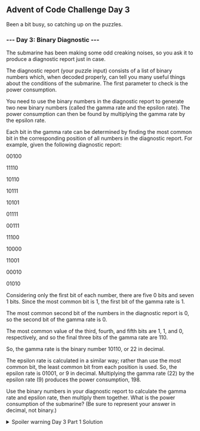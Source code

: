 ## Advent of Code Challenge Day 3

Been a bit busy, so catching up on the puzzles.

### --- Day 3: Binary Diagnostic ---
The submarine has been making some odd creaking noises, so you ask it to produce a diagnostic report just in case.

The diagnostic report (your puzzle input) consists of a list of binary numbers which, when decoded properly, can tell you many useful things about the conditions of the submarine. The first parameter to check is the power consumption.

You need to use the binary numbers in the diagnostic report to generate two new binary numbers (called the gamma rate and the epsilon rate). The power consumption can then be found by multiplying the gamma rate by the epsilon rate.

Each bit in the gamma rate can be determined by finding the most common bit in the corresponding position of all numbers in the diagnostic report. For example, given the following diagnostic report:

00100

11110

10110

10111

10101

01111

00111

11100

10000

11001

00010

01010

Considering only the first bit of each number, there are five 0 bits and seven 1 bits. Since the most common bit is 1, the first bit of the gamma rate is 1.

The most common second bit of the numbers in the diagnostic report is 0, so the second bit of the gamma rate is 0.

The most common value of the third, fourth, and fifth bits are 1, 1, and 0, respectively, and so the final three bits of the gamma rate are 110.

So, the gamma rate is the binary number 10110, or 22 in decimal.

The epsilon rate is calculated in a similar way; rather than use the most common bit, the least common bit from each position is used. So, the epsilon rate is 01001, or 9 in decimal. Multiplying the gamma rate (22) by the epsilon rate (9) produces the power consumption, 198.

Use the binary numbers in your diagnostic report to calculate the gamma rate and epsilon rate, then multiply them together. What is the power consumption of the submarine? (Be sure to represent your answer in decimal, not binary.)

<details>
<summary>Spoiler warning Day 3 Part 1 Solution</summary>
<pre><code>
USE TestDB;
GO

DROP TABLE IF EXISTS advent3;

CREATE TABLE advent3
(
    RecordID INT IDENTITY,
    DiagString CHAR(12)
);
GO
;
WITH DiagColumns
AS (SELECT SUBSTRING(DiagString, 1, 1) AS Col1,
           SUBSTRING(DiagString, 2, 1) AS Col2,
           SUBSTRING(DiagString, 3, 1) AS Col3,
           SUBSTRING(DiagString, 4, 1) AS Col4,
           SUBSTRING(DiagString, 5, 1) AS Col5,
           SUBSTRING(DiagString, 6, 1) AS Col6,
           SUBSTRING(DiagString, 7, 1) AS Col7,
           SUBSTRING(DiagString, 8, 1) AS Col8,
           SUBSTRING(DiagString, 9, 1) AS Col9,
           SUBSTRING(DiagString, 10, 1) AS Col10,
           SUBSTRING(DiagString, 11, 1) AS Col11,
           SUBSTRING(DiagString, 12, 1) AS Col12
    FROM advent3),
     ParseResult
AS (SELECT CASE
               WHEN ColumnSums.Col1Sum < 500 THEN
                   '0'
               ELSE
                   '1'
           END AS GammaCol1,
           CASE
               WHEN ColumnSums.Col1Sum < 500 THEN
                   '1'
               ELSE
                   '0'
           END AS EpsilonCol1,
           CASE
               WHEN ColumnSums.Col2Sum < 500 THEN
                   '0'
               ELSE
                   '1'
           END AS GammaCol2,
           CASE
               WHEN ColumnSums.Col2Sum < 500 THEN
                   '1'
               ELSE
                   '0'
           END AS EpsilonCol2,
           CASE
               WHEN ColumnSums.Col3Sum < 500 THEN
                   '0'
               ELSE
                   '1'
           END AS GammaCol3,
           CASE
               WHEN ColumnSums.Col3Sum < 500 THEN
                   '1'
               ELSE
                   '0'
           END AS EpsilonCol3,
           CASE
               WHEN ColumnSums.Col4Sum < 500 THEN
                   '0'
               ELSE
                   '1'
           END AS GammaCol4,
           CASE
               WHEN ColumnSums.Col4Sum < 500 THEN
                   '1'
               ELSE
                   '0'
           END AS EpsilonCol4,
           CASE
               WHEN ColumnSums.Col5Sum < 500 THEN
                   '0'
               ELSE
                   '1'
           END AS GammaCol5,
           CASE
               WHEN ColumnSums.Col5Sum < 500 THEN
                   '1'
               ELSE
                   '0'
           END AS EpsilonCol5,
           CASE
               WHEN ColumnSums.Col6Sum < 500 THEN
                   '0'
               ELSE
                   '1'
           END AS GammaCol6,
           CASE
               WHEN ColumnSums.Col6Sum < 500 THEN
                   '1'
               ELSE
                   '0'
           END AS EpsilonCol6,
           CASE
               WHEN ColumnSums.Col7Sum < 500 THEN
                   '0'
               ELSE
                   '1'
           END AS GammaCol7,
           CASE
               WHEN ColumnSums.Col7Sum < 500 THEN
                   '1'
               ELSE
                   '0'
           END AS EpsilonCol7,
           CASE
               WHEN ColumnSums.Col8Sum < 500 THEN
                   '0'
               ELSE
                   '1'
           END AS GammaCol8,
           CASE
               WHEN ColumnSums.Col8Sum < 500 THEN
                   '1'
               ELSE
                   '0'
           END AS EpsilonCol8,
           CASE
               WHEN ColumnSums.Col9Sum < 500 THEN
                   '0'
               ELSE
                   '1'
           END AS GammaCol9,
           CASE
               WHEN ColumnSums.Col9Sum < 500 THEN
                   '1'
               ELSE
                   '0'
           END AS EpsilonCol9,
           CASE
               WHEN ColumnSums.Col10Sum < 500 THEN
                   '0'
               ELSE
                   '1'
           END AS GammaCol10,
           CASE
               WHEN ColumnSums.Col10Sum < 500 THEN
                   '1'
               ELSE
                   '0'
           END AS EpsilonCol10,
           CASE
               WHEN ColumnSums.Col11Sum < 500 THEN
                   '0'
               ELSE
                   '1'
           END AS GammaCol11,
           CASE
               WHEN ColumnSums.Col11Sum < 500 THEN
                   '1'
               ELSE
                   '0'
           END AS EpsilonCol11,
           CASE
               WHEN ColumnSums.Col12Sum < 500 THEN
                   '0'
               ELSE
                   '1'
           END AS GammaCol12,
           CASE
               WHEN ColumnSums.Col12Sum < 500 THEN
                   '1'
               ELSE
                   '0'
           END AS EpsilonCol12
    FROM
    (
        SELECT SUM(CONVERT(TINYINT, DiagColumns.Col1)) AS Col1Sum,
               SUM(CONVERT(TINYINT, DiagColumns.Col2)) AS Col2Sum,
               SUM(CONVERT(TINYINT, DiagColumns.Col3)) AS Col3Sum,
               SUM(CONVERT(TINYINT, DiagColumns.Col4)) AS Col4Sum,
               SUM(CONVERT(TINYINT, DiagColumns.Col5)) AS Col5Sum,
               SUM(CONVERT(TINYINT, DiagColumns.Col6)) AS Col6Sum,
               SUM(CONVERT(TINYINT, DiagColumns.Col7)) AS Col7Sum,
               SUM(CONVERT(TINYINT, DiagColumns.Col8)) AS Col8Sum,
               SUM(CONVERT(TINYINT, DiagColumns.Col9)) AS Col9Sum,
               SUM(CONVERT(TINYINT, DiagColumns.Col10)) AS Col10Sum,
               SUM(CONVERT(TINYINT, DiagColumns.Col11)) AS Col11Sum,
               SUM(CONVERT(TINYINT, DiagColumns.Col12)) AS Col12Sum
        FROM DiagColumns
    ) AS ColumnSums )
SELECT ParseResult.GammaCol1 + ParseResult.GammaCol2 + ParseResult.GammaCol3 + ParseResult.GammaCol4
       + ParseResult.GammaCol5 + ParseResult.GammaCol6 + ParseResult.GammaCol7 + ParseResult.GammaCol8
       + ParseResult.GammaCol9 + ParseResult.GammaCol10 + ParseResult.GammaCol11 + ParseResult.GammaCol12 AS Gamma,
	   --941
       
	   ParseResult.EpsilonCol1 + ParseResult.EpsilonCol2 + ParseResult.EpsilonCol3 + ParseResult.EpsilonCol4
       + ParseResult.EpsilonCol5 + ParseResult.EpsilonCol6 + ParseResult.EpsilonCol7 + ParseResult.EpsilonCol8
       + ParseResult.EpsilonCol9 + ParseResult.EpsilonCol10 + ParseResult.EpsilonCol11 + ParseResult.EpsilonCol12 AS Epsilon
	   --3154
FROM ParseResult;

SELECT 941 * 3154;

</code></pre>
</details>